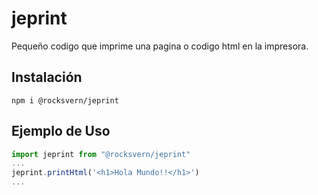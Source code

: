 # jeprint

Pequeño codigo que imprime una pagina o codigo html en la impresora.

## Instalación

<code>npm i @rocksvern/jeprint</code>

## Ejemplo de Uso

```javascript
import jeprint from "@rocksvern/jeprint"
...
jeprint.printHtml('<h1>Hola Mundo!!</h1>')
...
```
</code>